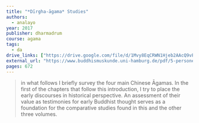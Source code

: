 ```yaml
---
title: "*Dīrgha-āgama* Studies"
authors:
  - analayo
year: 2017
publisher: dharmadrum
course: agama
tags:
  - da
drive_links: ["https://drive.google.com/file/d/1Mvy8EqCRWN1Hjeb2AAcQ9vPcph16Ol5w/view?usp=drivesdk"]
external_url: "https://www.buddhismuskunde.uni-hamburg.de/pdf/5-personen/analayo/dastudies.pdf"
pages: 672
---
```


> in what follows I briefly survey the four main Chinese Āgamas. In the first of the chapters that follow this introduction, I try to place the early discourses in historical perspective. An assessment of their value as testimonies for early Buddhist thought serves as a foundation for the comparative studies found in this and the other three volumes.
